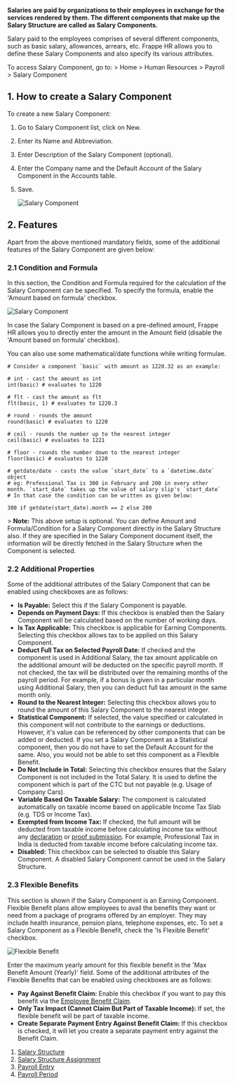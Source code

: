 **Salaries are paid by organizations to their employees in exchange for the services rendered by them. The different components that make up the Salary Structure are called as Salary Components.**

Salary paid to the employees comprises of several different components, such as basic salary, allowances, arrears, etc. Frappe HR allows you to define these Salary Components and also specify its various attributes.

To access Salary Component, go to: > Home > Human Resources > Payroll > Salary Component

## 1\. How to create a Salary Component

To create a new Salary Component:

1.  Go to Salary Component list, click on New.
2.  Enter its Name and Abbreviation.
3.  Enter Description of the Salary Component (optional).
4.  Enter the Company name and the Default Account of the Salary Component in the Accounts table.
5.  Save.
    
    ![Salary Component](https://docs.erpnext.com/files/salary-component1.png)
    

## 2\. Features

Apart from the above mentioned mandatory fields, some of the additional features of the Salary Component are given below:

### 2.1 Condition and Formula

In this section, the Condition and Formula required for the calculation of the Salary Component can be specified. To specify the formula, enable the 'Amount based on formula' checkbox.

![Salary Component](https://docs.erpnext.com/files/salary-component2.png)

In case the Salary Component is based on a pre-defined amount, Frappe HR allows you to directly enter the amount in the Amount field (disable the 'Amount based on formula' checkbox).

You can also use some mathematical/date functions while writing formulae.

```
# Consider a component `basic` with amount as 1220.32 as an example:

# int - cast the amount as int
int(basic) # evaluates to 1220

# flt - cast the amount as flt
flt(basic, 1) # evaluates to 1220.3

# round - rounds the amount
round(basic) # evaluates to 1220

# ceil - rounds the number up to the nearest integer
ceil(basic) # evaluates to 1221

# floor - rounds the number down to the nearest integer
floor(basic) # evaluates to 1220

# getdate/date - casts the value `start_date` to a `datetime.date` object
# eg: Professional Tax is 300 in February and 200 in every other month. `start_date` takes up the value of salary slip's `start_date`
# In that case the condition can be written as given below:

300 if getdate(start_date).month == 2 else 200
```

\> **Note:** This above setup is optional. You can define Amount and Formula/Condition for a Salary Component directly in the Salary Structure also. If they are specified in the Salary Component document itself, the information will be directly fetched in the Salary Structure when the Component is selected.

### 2.2 Additional Properties

Some of the additional attributes of the Salary Component that can be enabled using checkboxes are as follows:

*   **Is Payable:** Select this if the Salary Component is payable.
*   **Depends on Payment Days:** If this checkbox is enabled then the Salary Component will be calculated based on the number of working days.
*   **Is Tax Applicable:** This checkbox is applicable for Earning Components. Selecting this checkbox allows tax to be applied on this Salary Component.
*   **Deduct Full Tax on Selected Payroll Date:** If checked and the component is used in Additional Salary, the tax amount applicable on the additional amount will be deducted on the specific payroll month. If not checked, the tax will be distributed over the remaining months of the payroll period. For example, if a bonus is given in a particular month using Additional Salary, then you can deduct full tax amount in the same month only.
*   **Round to the Nearest Integer:** Selecting this checkbox allows you to round the amount of this Salary Component to the nearest integer.
*   **Statistical Component:** If selected, the value specified or calculated in this component will not contribute to the earnings or deductions. However, it's value can be referenced by other components that can be added or deducted. If you set a Salary Component as a Statistical component, then you do not have to set the Default Account for the same. Also, you would not be able to set this component as a Flexible Benefit.
*   **Do Not Include in Total:** Selecting this checkbox ensures that the Salary Component is not included in the Total Salary. It is used to define the component which is part of the CTC but not payable (e.g. Usage of Company Cars).
*   **Variable Based On Taxable Salary:** The component is calculated automatically on taxable income based on applicable Income Tax Slab (e.g. TDS or Income Tax).
*   **Exempted from Income Tax:** If checked, the full amount will be deducted from taxable income before calculating income tax without any [declaration](https://docs.erpnext.com/docs/v14/user/manual/en/human-resources/employee-tax-exemption-declaration) or [proof submission](https://docs.erpnext.com/docs/v14/user/manual/en/human-resources/employee-tax-exemption-proof-submission). For example, Professional Tax in India is deducted from taxable income before calculating income tax.
*   **Disabled:** This checkbox can be selected to disable this Salary Component. A disabled Salary Component cannot be used in the Salary Structure.

### 2.3 Flexible Benefits

This section is shown if the Salary Component is an Earning Component. Flexible Benefit plans allow employees to avail the benefits they want or need from a package of programs offered by an employer. They may include health insurance, pension plans, telephone expenses, etc. To set a Salary Component as a Flexible Benefit, check the 'Is Flexible Benefit' checkbox.

![Flexible Benefit](https://docs.erpnext.com/files/flexible-ben.png)

Enter the maximum yearly amount for this flexible benefit in the 'Max Benefit Amount (Yearly)' field. Some of the additional attributes of the Flexible Benefits that can be enabled using checkboxes are as follows:

*   **Pay Against Benefit Claim:** Enable this checkbox if you want to pay this benefit via the [Employee Benefit Claim](https://docs.erpnext.com/docs/v14/user/manual/en/human-resources/employee-benefit-claim).
*   **Only Tax Impact (Cannot Claim But Part of Taxable Income):** If set, the flexible benefit will be part of taxable income.
*   **Create Separate Payment Entry Against Benefit Claim:** If this checkbox is checked, it will let you create a separate payment entry against the Benefit Claim.

1.  [Salary Structure](https://docs.erpnext.com/docs/v14/user/manual/en/human-resources/salary-structure)
2.  [Salary Structure Assignment](https://docs.erpnext.com/docs/v14/user/manual/en/human-resources/salary-structure-assignment)
3.  [Payroll Entry](https://docs.erpnext.com/docs/v14/user/manual/en/human-resources/payroll-entry)
4.  [Payroll Period](https://docs.erpnext.com/docs/v14/user/manual/en/human-resources/payroll-period)